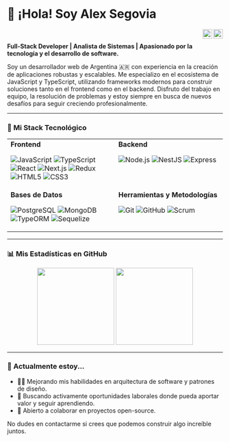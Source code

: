 # 👋 ¡Hola! Soy Alex Segovia

<a href="https://www.linkedin.com/in/alex-segovia-210391291/">
  <img align="right" alt="Alex's LinkedIn" width="22px" src="https://cdn.jsdelivr.net/npm/simple-icons@v3/icons/linkedin.svg" />
</a>
<a href="mailto:alexsegovia654@gmail.com">
  <img align="right" alt="Alex's Email" width="22px" src="https://cdn.jsdelivr.net/npm/simple-icons@v3/icons/gmail.svg" />
</a>

<br>

**Full-Stack Developer | Analista de Sistemas | Apasionado por la tecnología y el desarrollo de software.**

Soy un desarrollador web de Argentina 🇦🇷 con experiencia en la creación de aplicaciones robustas y escalables. Me especializo en el ecosistema de JavaScript y TypeScript, utilizando frameworks modernos para construir soluciones tanto en el frontend como en el backend. Disfruto del trabajo en equipo, la resolución de problemas y estoy siempre en busca de nuevos desafíos para seguir creciendo profesionalmente.

---

### 🚀 Mi Stack Tecnológico

<table>
  <tr>
    <td valign="top" width="50%">
      <strong>Frontend</strong>
      <p>
        <img alt="JavaScript" src="https://img.shields.io/badge/JavaScript-F7DF1E?style=for-the-badge&logo=javascript&logoColor=black">
        <img alt="TypeScript" src="https://img.shields.io/badge/TypeScript-3178C6?style=for-the-badge&logo=typescript&logoColor=white">
        <img alt="React" src="https://img.shields.io/badge/React-20232A?style=for-the-badge&logo=react&logoColor=61DAFB">
        <img alt="Next.js" src="https://img.shields.io/badge/Next.js-000000?style=for-the-badge&logo=next.js&logoColor=white">
        <img alt="Redux" src="https://img.shields.io/badge/Redux-593D88?style=for-the-badge&logo=redux&logoColor=white">
        <img alt="HTML5" src="https://img.shields.io/badge/HTML5-E34F26?style=for-the-badge&logo=html5&logoColor=white">
        <img alt="CSS3" src="https://img.shields.io/badge/CSS3-1572B6?style=for-the-badge&logo=css3&logoColor=white">
      </p>
    </td>
    <td valign="top" width="50%">
      <strong>Backend</strong>
      <p>
        <img alt="Node.js" src="https://img.shields.io/badge/Node.js-339933?style=for-the-badge&logo=nodedotjs&logoColor=white">
        <img alt="NestJS" src="https://img.shields.io/badge/NestJS-E0234E?style=for-the-badge&logo=nestjs&logoColor=white">
        <img alt="Express" src="https://img.shields.io/badge/Express-000000?style=for-the-badge&logo=express&logoColor=white">
      </p>
    </td>
  </tr>
  <tr>
    <td valign="top" width="50%">
      <strong>Bases de Datos</strong>
      <p>
        <img alt="PostgreSQL" src="https://img.shields.io/badge/PostgreSQL-4169E1?style=for-the-badge&logo=postgresql&logoColor=white">
        <img alt="MongoDB" src="https://img.shields.io/badge/MongoDB-47A248?style=for-the-badge&logo=mongodb&logoColor=white">
        <img alt="TypeORM" src="https://img.shields.io/badge/TypeORM-E0234E?style=for-the-badge">
        <img alt="Sequelize" src="https://img.shields.io/badge/Sequelize-52B0E7?style=for-the-badge&logo=sequelize&logoColor=white">
      </p>
    </td>
    <td valign="top" width="50%">
      <strong>Herramientas y Metodologías</strong>
        <p>
          <img alt="Git" src="https://img.shields.io/badge/Git-F05032?style=for-the-badge&logo=git&logoColor=white">
          <img alt="GitHub" src="https://img.shields.io/badge/GitHub-181717?style=for-the-badge&logo=github&logoColor=white">
          <img alt="Scrum" src="https://img.shields.io/badge/Scrum-0096D6?style=for-the-badge&logo=jira&logoColor=white">
      </p>
    </td>
  </tr>
</table>

---

### 📊 Mis Estadísticas en GitHub

<p align="center">
  <img height="180em" src="https://github-readme-stats.vercel.app/api?username=AlexZSegovia&show_icons=true&theme=dracula&include_all_commits=true&count_private=true"/>
  <img height="180em" src="https://github-readme-stats.vercel.app/api/top-langs/?username=AlexZSegovia&layout=compact&langs_count=8&theme=dracula"/>
</p>

---

### 🌱 Actualmente estoy...

* 👨‍💻 Mejorando mis habilidades en arquitectura de software y patrones de diseño.
* 🚀 Buscando activamente oportunidades laborales donde pueda aportar valor y seguir aprendiendo.
* 🤝 Abierto a colaborar en proyectos open-source.

No dudes en contactarme si crees que podemos construir algo increíble juntos.
